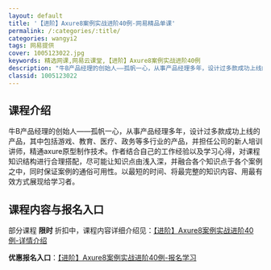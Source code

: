 ```yaml
---
layout: default
title: '【进阶】Axure8案例实战进阶40例-网易精品单课'
permalink: /:categories/:title/
categories: wangyi2
tags: 网易提供
cover: 1005123022.jpg
keywords: 精选网课,网易云课堂,【进阶】Axure8案例实战进阶40例
description: "牛B产品经理的创始人——孤帆一心，从事产品经理多年，设计过多款成功上线的产品，其中包括游戏、教育、医疗、政务等多行业的产品，并担任公司的新人培训讲师，精通axure原型制作技术。作者结合自己"
classid: 1005123022
---
```


## 课程介绍

牛B产品经理的创始人——孤帆一心，从事产品经理多年，设计过多款成功上线的产品，其中包括游戏、教育、医疗、政务等多行业的产品，并担任公司的新人培训讲师，精通axure原型制作技术。作者结合自己的工作经验以及学习心得，对课程知识结构进行合理搭配，尽可能让知识点由浅入深，并融合各个知识点于各个案例之中，同时保证案例的通俗可用性。以最短的时间、将最完整的知识内容、用最有效方式展现给学习者。

## 课程内容与报名入口

部分课程 **限时** 折扣中，课程内容详细介绍见：[【进阶】Axure8案例实战进阶40例-详情介绍](https://study.163.com/course/introduction/1005123022.htm?share=1&shareId=1025206652&utm_campaign=share&utm_medium=iphoneShare&utm_source=&utm_u=1025206652)

**优惠报名入口**：[【进阶】Axure8案例实战进阶40例-报名学习](https://study.163.com/course/introduction/1005123022.htm?share=1&shareId=1025206652&utm_campaign=share&utm_medium=iphoneShare&utm_source=&utm_u=1025206652)

